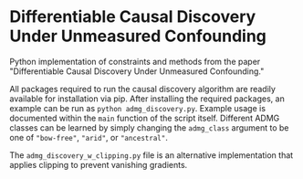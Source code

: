 # Differentiable Causal Discovery Under Unmeasured Confounding

Python implementation of constraints and methods from the paper "Differentiable Causal Discovery Under Unmeasured Confounding."

All packages required to run the causal discovery algorithm are readily available for installation via pip. After installing the required packages, an example can be run as `python admg_discovery.py`. Example usage is documented within the `main` function of the script itself. Different ADMG classes can be learned by simply changing the `admg_class` argument to be one of `"bow-free"`, `"arid"`, or `"ancestral"`.

The `admg_discovery_w_clipping.py` file is an alternative implementation that applies clipping to prevent vanishing gradients.

